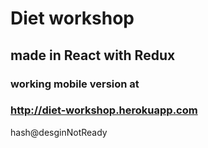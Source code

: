 ﻿# Diet workshop
## made in React with Redux

### working mobile version at
### http://diet-workshop.herokuapp.com

hash@desginNotReady

 